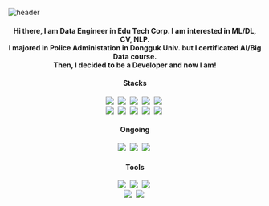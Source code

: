 ![header](https://capsule-render.vercel.app/api?type=waving&color=_hexcode&theme=github_dark_dimmed&height=120&animation=fadeIn&section=footer&text=Pythonzzgr&fontAlign=70)
<h4 align="center">
  Hi there, I am Data Engineer in Edu Tech Corp. I am interested in ML/DL, CV, NLP.
  <br>
  I majored in Police Administation in Dongguk Univ. but I certificated AI/Big Data course.
  <br>
  Then, I decided to be a Developer and now I am!
</h4>

<h4 align="center">Stacks</h3>
<div align="center">
  <img src="https://img.shields.io/badge/PHP-777BB4?style=flat-square&logo=PHP&logoColor=white"/>&nbsp
  <img src="https://img.shields.io/badge/javascript-F7DF1E.svg?style=plastic&logo=javascript&logoColor=20232a " />&nbsp
  <img src="https://img.shields.io/badge/html5-E34F26.svg?style=plastic&logo=html5&logoColor=white " />&nbsp
  <img src="https://img.shields.io/badge/styled--components-DB7093?style=plastic&logo=styled-components&logoColor=ffd35b " />&nbsp
  <img src="https://img.shields.io/badge/tailwindcss-1daabb.svg?style=plastic&logo=tailwind-css&logoColor=white " />&nbsp
</div>

<div align="center">
  <img src="https://img.shields.io/badge/css3-1572B6.svg?style=plastic&logo=css3&logoColor=white " />&nbsp
  <img src="https://img.shields.io/badge/python-3670A0?style=plastic&logo=python&logoColor=ffdd54 " />&nbsp
  <img src="https://img.shields.io/badge/pandas-150458.svg?style=plastic&logo=pandas&logoColor=white " />&nbsp
  <img src="https://img.shields.io/badge/numpy-4d77cf.svg?style=plastic&logo=numpy&logoColor=white " />&nbsp
  <img src="https://img.shields.io/badge/Matplotlib-11557c.svg?style=plastic&logo=Matplotlib&logoColor=white " />&nbsp
</div>

<h4 align="center">Ongoing</h3>
<div align="center">
  <img src="https://img.shields.io/badge/typescript-007ACC.svg?style=plastic&logo=typescript&logoColor=white " />&nbsp
  <img src="https://img.shields.io/badge/React%20Query-FF4154?style=plastic&logo=react%20query&logoColor=white " />&nbsp
  <img src="https://img.shields.io/badge/Recoil-3578E5?style=plastic&logo=recoil&logoColor=white " />&nbsp
</div>

<h4 align="center">Tools</h3>
<div align="center">
  <img src="https://img.shields.io/badge/git-F05033.svg?style=plastic&logo=git&logoColor=white " />&nbsp
  <img src="https://img.shields.io/badge/github-181717.svg?style=plastic&logo=github&logoColor=white " />&nbsp
  <img src="https://img.shields.io/badge/Notion-F3F3F3.svg?style=plastic&logo=notion&logoColor=black " />&nbsp
</div>

<div align="center">
  <img src="https://img.shields.io/badge/adobe%20photoshop-08253c.svg?style=plastic&logo=adobe%20photoshop&logoColor=37abff " />&nbsp
  <img src="https://img.shields.io/badge/figma-F24E1E.svg?style=plastic&logo=figma&logoColor=white " />&nbsp
</div>
